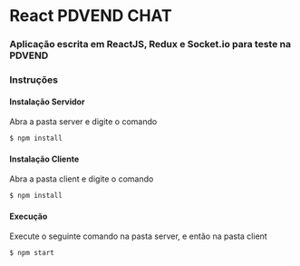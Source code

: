 
# React PDVEND CHAT

### Aplicação escrita em ReactJS, Redux e Socket.io para teste na PDVEND

### Instruções

#### Instalação Servidor
Abra a pasta server e digite o comando

```bash
$ npm install
```

#### Instalação Cliente
Abra a pasta client e digite o comando

```bash
$ npm install
```


#### Execução

Execute o seguinte comando na pasta server, e então na pasta client

```bash
$ npm start
```

